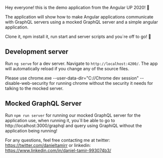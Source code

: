 Hey everyone! this is the demo application from the Angular UP 2020! 🎉

The application will show how to make Angular applications communicate with GraphQL servers using a mocked GraphQL server and a simple angular application.

Clone it, npm install it, run start and server scripts and you`re off to go! 🤘

## Development server

Run `ng serve` for a dev server. Navigate to `http://localhost:4200/`. The app will automatically reload if you change any of the source files.

Please use chrome.exe --user-data-dir="C://Chrome dev session" --disable-web-security for running chrome without the security it needs for talking to the mocked server.

## Mocked GraphQL Server

Run `npm run server` for running our mocked GraphQL server for the application use, when running it, you`ll be able to go to http://localhost:3000/graphql and query using GraphiQL without the application being running!

For any questions, feel free contacting me at twitter: https://twitter.com/danieltamirr or linkedin: https://www.linkedin.com/in/daniel-tamir-993074b3/
